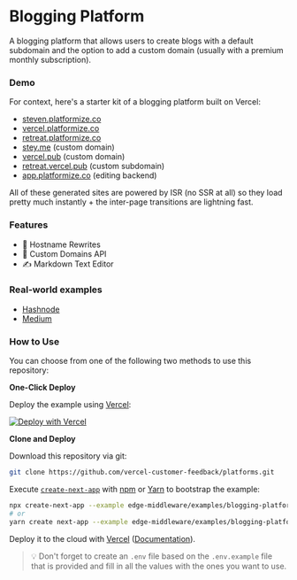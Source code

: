 # Blogging Platform

A blogging platform that allows users to create blogs with a default subdomain and the option to add a custom domain (usually with a premium monthly subscription).

### Demo

For context, here's a starter kit of a blogging platform built on Vercel:

- [steven.platformize.co](https://steven.platformize.co)
- [vercel.platformize.co](https://vercel.platformize.co)
- [retreat.platformize.co](https://retreat.platformize.co)
- [stey.me](https://stey.me) (custom domain)
- [vercel.pub](https://vercel.pub) (custom domain)
- [retreat.vercel.pub](https://retreat.vercel.pub) (custom subdomain)
- [app.platformize.co](https://app.platformize.co) (editing backend)

All of these generated sites are powered by ISR (no SSR at all) so they load pretty much instantly + the inter-page transitions are lightning fast.

### Features

- 🔀 Hostname Rewrites
- 📍 Custom Domains API
- ✍️ Markdown Text Editor

### Real-world examples

- [Hashnode](https://hashnode.com/)
- [Medium](https://medium.com/)

### How to Use

You can choose from one of the following two methods to use this repository:

**One-Click Deploy**

Deploy the example using [Vercel](https://vercel.com?utm_source=github&utm_medium=readme&utm_campaign=next-example):

[![Deploy with Vercel](https://vercel.com/button)](https://vercel.com/new/git/external?repository-url=https://github.com/vercel-customer-feedback/platforms/tree/main/examples/blogging-platform&project-name=blogging-platform&repository-name=blogging-platform)

**Clone and Deploy**

Download this repository via git:

```bash
git clone https://github.com/vercel-customer-feedback/platforms.git
```

Execute [`create-next-app`](https://github.com/vercel/next.js/tree/canary/packages/create-next-app) with [npm](https://docs.npmjs.com/cli/init) or [Yarn](https://yarnpkg.com/lang/en/docs/cli/create/) to bootstrap the example:

```bash
npx create-next-app --example edge-middleware/examples/blogging-platform blogging-platform
# or
yarn create next-app --example edge-middleware/examples/blogging-platform blogging-platform
```

Deploy it to the cloud with [Vercel](https://vercel.com/new?utm_source=github&utm_medium=readme&utm_campaign=edge-middleware-eap) ([Documentation](https://nextjs.org/docs/deployment)).

> 💡 Don't forget to create an `.env` file based on the `.env.example` file that is provided and fill in all the values with the ones you want to use.
